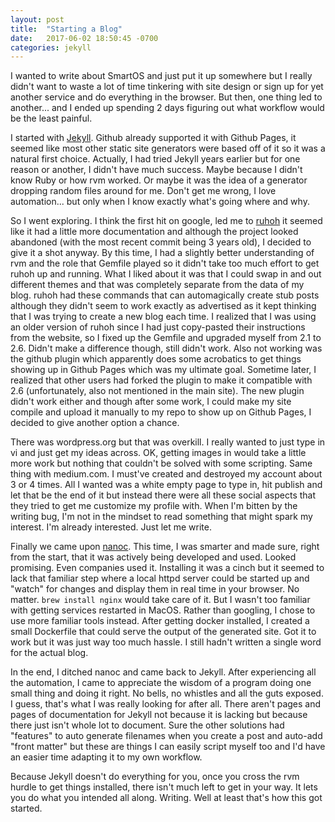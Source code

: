 ```yaml
---
layout: post
title:  "Starting a Blog"
date:   2017-06-02 18:50:45 -0700
categories: jekyll 
---
```

I wanted to write about SmartOS and just put it up somewhere but I really didn't want to waste a lot of time tinkering with site design or sign up for yet another service and do everything in the browser. But then, one thing led to another... and I ended up spending 2 days figuring out what workflow would be the least painful.

I started with [Jekyll](https://jekyllrb.com/). Github already supported it with Github Pages, it seemed like most other static site generators were based off of it so it was a natural first choice. Actually, I had tried Jekyll years earlier but for one reason or another, I didn't have much success. Maybe because I didn't know Ruby or how rvm worked. Or maybe it was the idea of a generator dropping random files around for me. Don't get me wrong, I love automation... but only when I know exactly what's going where and why.

So I went exploring. I think the first hit on google, led me to [ruhoh](https://github.com/ruhoh/ruhoh.rb) it seemed like it had a little more documentation and although the project looked abandoned (with the most recent commit being 3 years old), I decided to give it a shot anyway. By this time, I had a slightly better understanding of rvm and the role that Gemfile played so it didn't take too much effort to get ruhoh up and running. What I liked about it was that I could swap in and out different themes and that was completely separate from the data of my blog. ruhoh had these commands that can automagically create stub posts although they didn't seem to work exactly as advertised as it kept thinking that I was trying to create a new blog each time. I realized that I was using an older version of ruhoh since I had just copy-pasted their instructions from the website, so I fixed up the Gemfile and upgraded myself from 2.1 to 2.6. Didn't make a difference though, still didn't work. Also not working was the github plugin which apparently does some acrobatics to get things showing up in Github Pages which was my ultimate goal. Sometime later, I realized that other users had forked the plugin to make it compatible with 2.6 (unfortunately, also not mentioned in the main site). The new plugin didn't work either and though after some work, I could make my site compile and upload it manually to my repo to show up on Github Pages, I decided to give another option a chance.

There was wordpress.org but that was overkill. I really wanted to just type in vi and just get my ideas across. OK, getting images in would take a little more work but nothing that couldn't be solved with some scripting. Same thing with medium.com. I must've created and destroyed my account about 3 or 4 times. All I wanted was a white empty page to type in, hit publish and let that be the end of it but instead there were all these social aspects that they tried to get me customize my profile with. When I'm bitten by the writing bug, I'm not in the mindset to read something that might spark my interest. I'm already interested. Just let me write.

Finally we came upon [nanoc](https://nanoc.ws). This time, I was smarter and made sure, right from the start, that it was actively being developed and used. Looked promising. Even companies used it. Installing it was a cinch but it seemed to lack that familiar step where a local httpd server could be started up and "watch" for changes and display them in real time in your browser. No matter. `brew install nginx` would take care of it. But I wasn't too familiar with getting services restarted in MacOS. Rather than googling, I chose to use more familiar tools instead. After getting docker installed, I created a small Dockerfile that could serve the output of the generated site. Got it to work but it was just way too much hassle. I still hadn't written a single word for the actual blog.

In the end, I ditched nanoc and came back to Jekyll. After experiencing all the automation, I came to appreciate the wisdom of a program doing one small thing and doing it right. No bells, no whistles and all the guts exposed. I guess, that's what I was really looking for after all. There aren't pages and pages of documentation for Jekyll not because it is lacking but because there just isn't whole lot to document. Sure the other solutions had "features" to auto generate filenames when you create a post and auto-add "front matter" but these are things I can easily script myself too and I'd have an easier time adapting it to my own workflow.

Because Jekyll doesn't do everything for you, once you cross the rvm hurdle to get things installed, there isn't much left to get in your way. It lets you do what you intended all along. Writing. Well at least that's how this got started.
